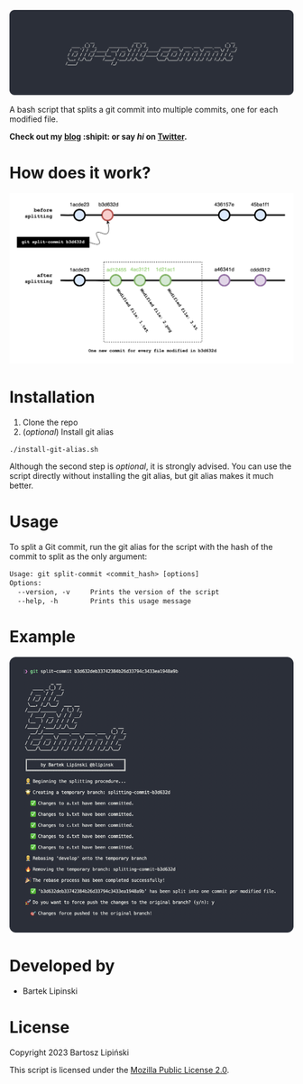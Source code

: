 ![git-split-commit](/img/banner_1100x330.png)


A bash script that splits a git commit into multiple commits, one for each modified file.

**Check out my [blog](https://medium.com/@blipinsk) :shipit: or say *hi* on [Twitter](https://twitter.com/blipinsk).**

How does it work?
=================

![how_it_works](/img/how_it_works.png)

Installation
============

1. Clone the repo
2. (_optional_) Install git alias

```shell
./install-git-alias.sh
```

Although the second step is _optional_, it is strongly advised. You can use the script directly without installing the git alias, but git alias makes it much better.

Usage
=====

To split a Git commit, run the git alias for the script with the hash of the commit to split as the only argument:
```shell
Usage: git split-commit <commit_hash> [options]
Options:
  --version, -v     Prints the version of the script
  --help, -h        Prints this usage message
```

Example
=======
![example](/img/example.png)


Developed by
============
 * Bartek Lipinski

License
=======

Copyright 2023 Bartosz Lipiński

This script is licensed under the [Mozilla Public License 2.0](LICENSE).